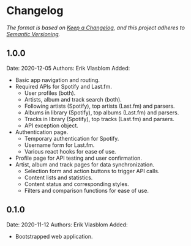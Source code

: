 # Changelog

_The format is based on [Keep a Changelog](https://https://keepachangelog.com/), and this project adheres to [Semantic Versioning](https://semver.org/)._

## 1.0.0

Date: 2020-12-05
Authors: Erik Vlasblom
Added:

- Basic app navigation and routing.
- Required APIs for Spotify and Last.fm.
  - User profiles (both).
  - Artists, album and track search (both).
  - Following artists (Spotify), top artists (Last.fm) and parsers.
  - Albums in library (Spotify), top albums (Last.fm) and parsers.
  - Tracks in library (Spotify), top tracks (Last.fm) and parsers.
  - API exception object.
- Authentication page.
  - Temporary authentication for Spotify.
  - Username form for Last.fm.
  - Various react hooks for ease of use.
- Profile page for API testing and user confirmation.
- Artist, album and track pages for data synchronization.
  - Selection form and action buttons to trigger API calls.
  - Content lists and statistics.
  - Content status and corresponding styles.
  - Filters and comparison functions for ease of use.

## 0.1.0

Date: 2020-11-12
Authors: Erik Vlasblom
Added:

- Bootstrapped web application.
